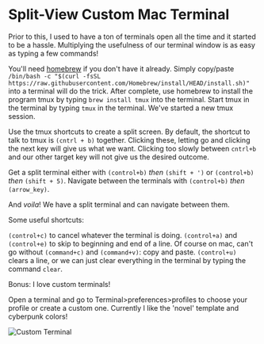 # Split-View Custom Mac Terminal

Prior to this, I used to have a ton of terminals open all the time and it started to be a hassle. Multiplying the usefulness of our terminal window is as easy as typing a few commands!

You'll need [homebrew](https://brew.sh) if you don't have it already. Simply copy/paste `/bin/bash -c "$(curl -fsSL https://raw.githubusercontent.com/Homebrew/install/HEAD/install.sh)"` into a terminal will do the trick. After complete, use homebrew to install the program tmux by typing `brew install tmux` into the terminal. Start tmux in the terminal by typing `tmux` in the terminal. We've started a new tmux session.

Use the tmux shortcuts to create a split screen. By default, the shortcut to talk to tmux is `(cntrl + b)` together. Clicking these, letting go and clicking the next key will give us what we want. Clicking too slowly between `cntrl+b` and our other target key will not give us the desired outcome.

Get a split terminal either with `(control+b)` *then* `(shift + ')` or `(control+b)` *then* `(shift + 5)`. Navigate between the terminals with `(control+b)` *then* `(arrow_key)`.

And *voila*! We have a split terminal and can navigate between them.

Some useful shortcuts:

`(control+c)` to cancel whatever the terminal is doing. `(control+a)` and `(control+e)` to skip to beginning and end of a line. Of course on mac, can't go without `(command+c)` and `(command+v)`: copy and paste. `(control+u)` clears a line, or we can just clear everything in the terminal by typing the command `clear`.

Bonus: I love custom terminals!

Open a terminal and go to Terminal>preferences>profiles to choose your profile or create a custom one. Currently I like the 'novel' template and cyberpunk colors!

![Custom Terminal]()